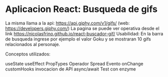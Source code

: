 # Aplicacion React: Busqueda de gifs
La misma llama a la api: https://api.giphy.com/v1/gifs/ (web: https://developers.giphy.com/)
La pagina se puede ver operativa desde el link https://nicolasfrino.github.io/react-buscador-gif/
Usabilidad: En la barra de busqueda ingrese por ejemplo el valor Goku y se mostraran 10 gifs relacionados al personaje.

Conceptos utilizados:

useState
useEffect
PropTypes 
Operador Spread
Evento onChange
customHooks
invocacion de API
async/await
Test con enzyme
